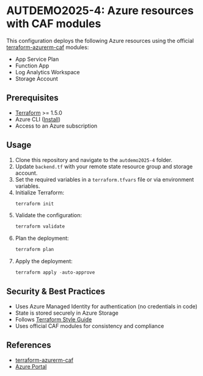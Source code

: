 # AUTDEMO2025-4: Azure resources with CAF modules

This configuration deploys the following Azure resources using the official [terraform-azurerm-caf](https://github.com/aztfmod/terraform-azurerm-caf) modules:
- App Service Plan
- Function App
- Log Analytics Workspace
- Storage Account

## Prerequisites
- [Terraform](https://developer.hashicorp.com/terraform/downloads) >= 1.5.0
- Azure CLI ([Install](https://learn.microsoft.com/en-us/cli/azure/install-azure-cli))
- Access to an Azure subscription

## Usage
1. Clone this repository and navigate to the `autdemo2025-4` folder.
2. Update `backend.tf` with your remote state resource group and storage account.
3. Set the required variables in a `terraform.tfvars` file or via environment variables.
4. Initialize Terraform:
   ```powershell
   terraform init
   ```
5. Validate the configuration:
   ```powershell
   terraform validate
   ```
6. Plan the deployment:
   ```powershell
   terraform plan
   ```
7. Apply the deployment:
   ```powershell
   terraform apply -auto-approve
   ```

## Security & Best Practices
- Uses Azure Managed Identity for authentication (no credentials in code)
- State is stored securely in Azure Storage
- Follows [Terraform Style Guide](https://developer.hashicorp.com/terraform/language/style)
- Uses official CAF modules for consistency and compliance

## References
- [terraform-azurerm-caf](https://github.com/aztfmod/terraform-azurerm-caf)
- [Azure Portal](https://portal.azure.com/)